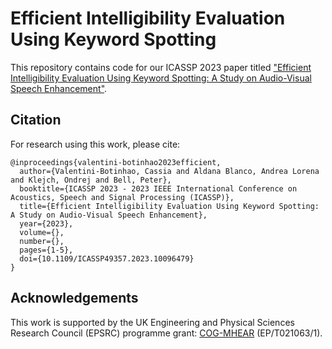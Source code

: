# Efficient Intelligibility Evaluation Using Keyword Spotting

This repository contains code for our ICASSP 2023 paper titled ["Efficient Intelligibility Evaluation Using Keyword Spotting: A Study on Audio-Visual Speech Enhancement"](https://www.research.ed.ac.uk/en/publications/efficient-intelligibility-evaluation-using-keyword-spotting-a-stu).

## Citation
For research using this work, please cite:
```
@inproceedings{valentini-botinhao2023efficient,
  author={Valentini-Botinhao, Cassia and Aldana Blanco, Andrea Lorena and Klejch, Ondrej and Bell, Peter},
  booktitle={ICASSP 2023 - 2023 IEEE International Conference on Acoustics, Speech and Signal Processing (ICASSP)}, 
  title={Efficient Intelligibility Evaluation Using Keyword Spotting: A Study on Audio-Visual Speech Enhancement}, 
  year={2023},
  volume={},
  number={},
  pages={1-5},
  doi={10.1109/ICASSP49357.2023.10096479}
}
```

## Acknowledgements
This work is supported by the UK Engineering and Physical Sciences Research Council (EPSRC) programme grant: [COG-MHEAR](https://cogmhear.org/) (EP/T021063/1).
